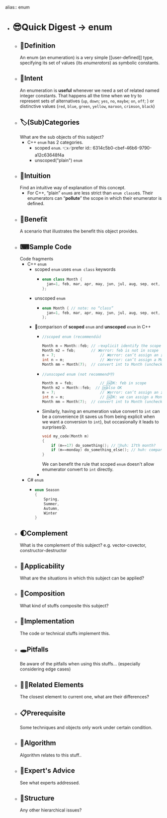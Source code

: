 alias:: enum

- # 😎Quick Digest -> enum
	- ## 📝Definition
	  An enum (an enumeration) is a very simple [[user-defined]] type, specifying its set of values (its *enumerators*) as symbolic constants.
	- ## 🎯Intent
	  An enumeration is **useful** whenever we need a set of related named integer constants. That happens all the time when we try to represent sets of alternatives (`up`, `down`; `yes`, `no`, `maybe`; `on`, `off`; ) or distinctive values (`red`, `blue`, `green`, `yellow`, `maroon`, `crimson`, `black`)
	- ## 🏷(Sub)Categories
	  What are the sub objects of this subject?
		- C++ `enum` has 2 categories.
			- scoped `enum`. 👈✅prefer
			  id:: 6314c5b0-cbef-46b6-9790-a12c63648f4a
			- unscoped("plain") `enum`
	- ## 🧠Intuition
	  Find an intuitive way of explanation of this concept.
		- For C++, “plain” `enum`s are less strict than `enum class`es. Their enumerators can “**pollute**” the scope in which their enumerator is defined.
	- ## 🚀Benefit
	   A scenario that illustrates the benefit this object provides.
	- ## ⌨Sample Code
	   Code fragments
		- C++ `enum`
			- scoped `enum` uses `enum class` keywords
				- ``` c++
				  enum class Month {
				  	jan=1, feb, mar, apr, may, jun, jul, aug, sep, oct, nov, dec
				  };
				  ```
			- unscoped `enum`
				- ``` c++
				  enum Month { // note: no “class”
				  	jan=1, feb, mar, apr, may, jun, jul, aug, sep, oct, nov, dec
				  };
				  ```
			- 📌comparison of **scoped** `enum` and **unscoped** `enum` in C++
				- ``` c++
				  //scoped enum (recommend👍)
				  
				  Month m = Month::feb;	// ✅explicit identify the scope by using `::`
				  Month m2 = feb; 		// ❌error: feb is not in scope
				  m = 7; 					// ❌error: can’t assign an int to a Month
				  int n = m; 				// ❌error: can’t assign a Month to an int		👈KEY difference
				  Month mm = Month(7); 	// convert int to Month (unchecked)
				  ```
				- ``` c++
				  //unscoped enum (not recommend👎)
				  
				  Month m = feb; 			// 🆗OK: feb in scope
				  Month m2 = Month::feb;  // 🆗also OK
				  m = 7; 					// ❌error: can’t assign an int to a Month
				  int n = m; 				// 🆗OK: we can assign a Month to an int		👈KEY difference
				  Month mm = Month(7); 	// convert int to Month (unchecked)
				  ```
				- Similarly, having an enumeration value convert to `int` can be a convenience (it saves us from being explicit when we want a conversion to `int`), but occasionally it leads to surprises😲. 
				  ``` c++
				  void my_code(Month m)
				  {
				      if (m==17) do_something(); // 🤔huh: 17th month?
				      if (m==monday) do_something_else(); // huh: compare month to Monday? 🤔 maybe wrong or right... I don't know...
				  }
				  ```
				  We can benefit the rule that scoped `enum` doesn't allow enumerator convert to `int` directly.
				-
		- C# `enum`
			- ``` c#
			  enum Season
			  {
			      Spring,
			      Summer,
			      Autumn,
			      Winter
			  }
			  ```
	- ## 🌓Complement
	  What is the complement of this subject? e.g. vector-covector, constructor-destructor
	- ## 🤳Applicability
	   What are the situations in which this subject can be applied?
	- ## 🧪Composition
	  What kind of stuffs composite this subject?
	- ## 🔎Implementation
	   The code or technical stuffs implement this.
	- ## 🕳Pitfalls
	  Be aware of the pitfalls when using this stuffs... (especially considering edge cases)
	- ## 🙋‍♂️Related Elements
	   The closest element to current one, what are their differences?
	- ## 📋Prerequisite
	  Some techniques and objects only work under certain condition.
	- ## 🐍Algorithm
	  Algorithm relates to this stuff..
	- ## 🥼Expert's Advice
	  See what experts addressed.
	- ## 🧱Structure
	  Any other hierarchical issues?